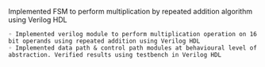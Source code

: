  Implemented FSM to perform multiplication by repeated addition algorithm using Verilog HDL
 
    ◦ Implemented verilog module to perform multiplication operation on 16 bit operands using repeated addition using Verilog HDL
    ◦ Implemented data path & control path modules at behavioural level of abstraction. Verified results using testbench in Verilog HDL
